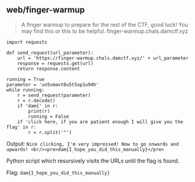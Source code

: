## web/finger-warmup
>A finger warmup to prepare for the rest of the CTF, good luck!
You may find this or this to be helpful.
finger-warmup.chals.damctf.xyz

```python=
import requests

def send_request(url_parameter):
    url = 'https://finger-warmup.chals.damctf.xyz/' + url_parameter
    response = requests.get(url)
    return response.content

running = True
parameter = 'un5vmavt8u5t5op1u94h'
while running:
    r = send_request(parameter)
    r = r.decode()
    if 'dam{' in r:
        print(r)
        running = False
    if 'click here, if you are patient enough I will give you the flag' in r:
        r = r.split('"')

````
Output: `Nice clicking, I'm very impressed! Now to go onwards and upwards! <br/><pre>dam{I_hope_you_did_this_manually}</pre>`

Python script which resursively visits the URLs until the flag is found.

Flag: `dam{I_hope_you_did_this_manually}`